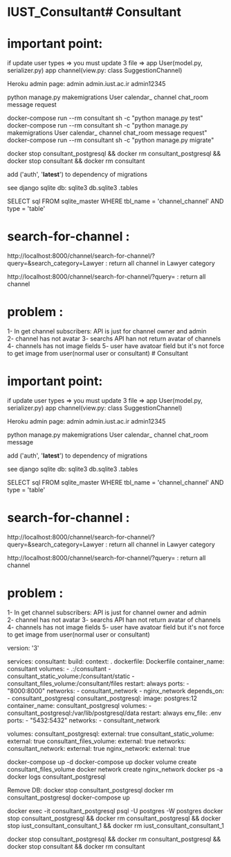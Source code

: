 # IUST_Consultant# Consultant

# important point:
if update user types => you must update 3 file => app User(model.py, serializer.py)  app channel(view.py: class SuggestionChannel) 


Heroku admin page:
admin
admin.iust.ac.ir
admin12345


python manage.py makemigrations User calendar_ channel chat_room message request



docker-compose run --rm consultant sh -c "python manage.py test"
docker-compose run --rm consultant sh -c "python manage.py makemigrations User calendar_ channel chat_room message request"
docker-compose run --rm consultant sh -c "python manage.py migrate"




docker stop consultant_postgresql && docker rm consultant_postgresql && docker stop consultant && docker rm consultant


add ('auth', '__latest__') to dependency of migrations 



see django sqlite db:
sqlite3 db.sqlite3
.tables

SELECT sql FROM sqlite_master WHERE tbl_name = 'channel_channel' AND type = 'table'



# search-for-channel : 
http://localhost:8000/channel/search-for-channel/?query=&search_category=Lawyer    : return all channel in Lawyer category

http://localhost:8000/channel/search-for-channel/?query=         : return all channel



# problem :
1- In get channel subscribers:  API is just for channel owner and admin   
2- channel has not avatar 
3- searchs API han not return avatar of channels
4- channels has not image fields
5- user have avatoar field but it's not force to get image from user(normal user or consultant)  # Consultant

# important point:
if update user types => you must update 3 file => app User(model.py, serializer.py)  app channel(view.py: class SuggestionChannel) 


Heroku admin page:
admin
admin.iust.ac.ir
admin12345


python manage.py makemigrations User calendar_ channel chat_room message 


add ('auth', '__latest__') to dependency of migrations 



see django sqlite db:
sqlite3 db.sqlite3
.tables

SELECT sql FROM sqlite_master WHERE tbl_name = 'channel_channel' AND type = 'table'



# search-for-channel : 
http://localhost:8000/channel/search-for-channel/?query=&search_category=Lawyer    : return all channel in Lawyer category

http://localhost:8000/channel/search-for-channel/?query=         : return all channel



# problem :
1- In get channel subscribers:  API is just for channel owner and admin   
2- channel has not avatar 
3- searchs API han not return avatar of channels
4- channels has not image fields
5- user have avatoar field but it's not force to get image from user(normal user or consultant)  














version: '3'

services:
  consultant:
    build:
      context: .
      dockerfile: Dockerfile
    container_name: consultant
    volumes:
      - .:/consultant
      - consultant_static_volume:/consultant/static
      - consultant_files_volume:/consultant/files
    restart: always
    ports:
      - "8000:8000"
    networks:
      - consultant_network
      - nginx_network
    depends_on:
      - consultant_postgresql
  consultant_postgresql:
    image: postgres:12
    container_name: consultant_postgresql
    volumes:
      - consultant_postgresql:/var/lib/postgresql/data
    restart: always
    env_file: .env
    ports:
      - "5432:5432"
    networks:
      - consultant_network

volumes:
  consultant_postgresql:
    external: true
  consultant_static_volume:
    external: true
    consultant_files_volume:
    external: true
networks:
  consultant_network:
    external: true
  nginx_network:
    external: true












docker-compose up -d
docker-compose up
docker volume create consultant_files_volume
docker network create nginx_network
docker ps -a
docker logs consultant_postgresql


Remove DB:
docker stop consultant_postgresql
docker rm consultant_postgresql
docker-compose up


docker exec -it consultant_postgresql psql -U postgres -W postgres
docker stop consultant_postgresql && docker rm consultant_postgresql && docker stop iust_consultant_consultant_1 && docker rm iust_consultant_consultant_1

docker stop consultant_postgresql && docker rm consultant_postgresql && docker stop consultant && docker rm consultant
  